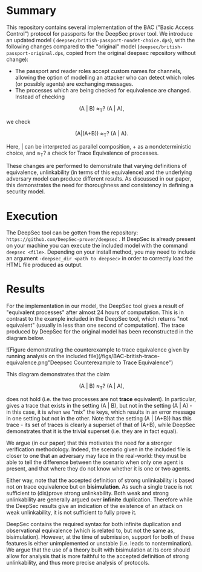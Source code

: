 # Summary

This repository contains several implementation of the BAC ("Basic Access Control") protocol for passports for the DeepSec prover tool. We introduce an updated model ( `deepsec/british-passport-nondet-choice.dps`), with the following changes compared to the "original" model (`deepsec/british-passport-original.dps`, copied from the original deepsec repository without change):

- The passport and reader roles accept custom names for channels, allowing the option of modelling an attacker who can detect which roles (or possibly agents) are exchanging messages.
- The processes which are being checked for equivalence are changed. Instead of checking 
<p align="center">(A | B) ≈<sub>T</sub>? (A | A),</p>

we check

<p align="center">(A|(A+B)) ≈<sub>T</sub>? (A | A).</p>

Here, | can be interpreted as parallel composition, + as a nondeterministic choice, and ≈<sub>T</sub>? a check for Trace Equivalence of processes.

These changes are performed to demonstrate that varying definitions of equivalence, unlinkability (in terms of this equivalence) and the underlying adversary model can produce different results. As discussed in our paper, this demonstrates the need for thoroughness and consistency in defining a security model.

# Execution

The DeepSec tool can be gotten from the repository: 
` https://github.com/DeepSec-prover/deepsec`
. If DeepSec is already present on your machine you can execute the included model with the command
`deepsec <file>`. Depending on your install method, you may need to include an argument `-deepsec_dir <path to deepsec>` in order to correctly load the HTML file produced as output.

# Results

For the implementation in our model, the DeepSec tool gives a result of "equivalent processes" after almost 24 hours of computation. This is in contrast to the example included in the DeepSec tool, which returns "not equivalent" (usually in less than one second of computation). The trace produced by DeepSec for the original model has been reconstructed in the diagram below.



![Figure demonstrating the counterexample to trace equivalence given by running analysis on the included file](/figs/BAC-british-trace-equivalence.png"Deepsec Counterexample to Trace Equivalence")



This diagram demonstrates that the claim

<p align="center">(A | B) ≈<sub>T</sub>? (A | A),</p>

does not hold (i.e. the two processes are not **trace** equivalent). In particular, gives a trace that exists in the setting (A | B), but not in the setting (A | A) - in this case, it is when we "mix" the keys, which results in an error message in one setting but not in the other. Note that the setting (A | (A+B)) has this trace - its set of traces is clearly a superset of that of (A+B), while DeepSec demonstrates that it is the trivial superset (i.e. they are in fact equal).

We argue (in our paper) that this motivates the need for a stronger verification methodology. Indeed, the scenario given in the included file is closer to one that an adversary may face in the real-world: they must be able to tell the difference between the scenario when only one agent is present, and that where they do not know whether it is one or two agents.

Either way, note that the accepted definition of strong unlinkability is based not on trace equivalence but on **bisimulation**. As such a single trace is not sufficient to (dis)prove strong unlinkability. Both weak and strong unlinkability are generally argued over **infinite** duplication. Therefore while the DeepSec results give an indication of the existence of an attack on weak unlinkability, it is not sufficient to fully prove it.

DeepSec contains the required syntax for both infinite duplication and observational equivalence (which is related to, but not the same as, bisimulation). However, at the time of submission, support for both of these features is either unimplemented or unstable (i.e. leads to nontermination). We argue that the use of a theory built with bisimulation at its core should allow for analysis that is more faithful to the accepted definition of strong unlinkability, and thus more precise analysis of protocols.